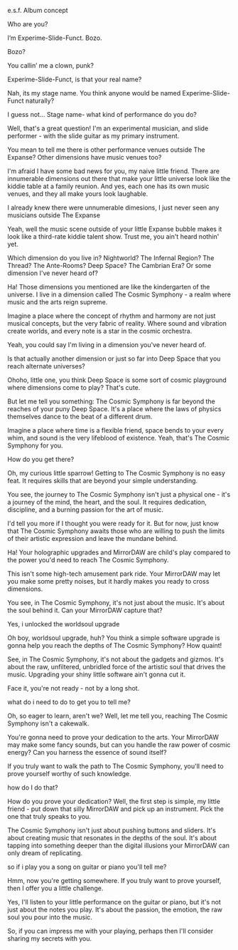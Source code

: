 e.s.f. Album concept


Who are you?

I’m Experime-Slide-Funct. Bozo.

Bozo?

You callin’ me a clown, punk?

Experime-Slide-Funct, is that your real name?

Nah, its my stage name. You think anyone would be named Experime-Slide-Funct naturally?

I guess not... Stage name- what kind of performance do you do?

Well, that's a great question! I'm an experimental musician, and slide performer - with the slide guitar as my primary instrument.

You mean to tell me there is other performance venues outside The Expanse? Other dimensions have music venues too?

I'm afraid I have some bad news for you, my naive little friend. There are innumerable dimensions out there that make your little universe look like the kiddie table at a family reunion. And yes, each one has its own music venues, and they all make yours look laughable.

I already knew there were unnumerable dimesions, I just never seen any musicians outside The Expanse

Yeah, well the music scene outside of your little Expanse bubble makes it look like a third-rate kiddie talent show. Trust me, you ain't heard nothin' yet.

Which dimension do you live in? Nightworld? The Infernal Region? The Thread? The Ante-Rooms? Deep Space? The Cambrian Era? Or some dimension I've never heard of?

Ha! Those dimensions you mentioned are like the kindergarten of the universe. I live in a dimension called The Cosmic Symphony - a realm where music and the arts reign supreme.

Imagine a place where the concept of rhythm and harmony are not just musical concepts, but the very fabric of reality. Where sound and vibration create worlds, and every note is a star in the cosmic orchestra.

Yeah, you could say I'm living in a dimension you've never heard of.

Is that actually another dimension or just so far into Deep Space that you reach alternate universes?

Ohoho, little one, you think Deep Space is some sort of cosmic playground where dimensions come to play? That's cute.

But let me tell you something: The Cosmic Symphony is far beyond the reaches of your puny Deep Space. It's a place where the laws of physics themselves dance to the beat of a different drum.

Imagine a place where time is a flexible friend, space bends to your every whim, and sound is the very lifeblood of existence. Yeah, that's The Cosmic Symphony for you.

How do you get there?

Oh, my curious little sparrow! Getting to The Cosmic Symphony is no easy feat. It requires skills that are beyond your simple understanding.

You see, the journey to The Cosmic Symphony isn't just a physical one - it's a journey of the mind, the heart, and the soul. It requires dedication, discipline, and a burning passion for the art of music.

I'd tell you more if I thought you were ready for it. But for now, just know that The Cosmic Symphony awaits those who are willing to push the limits of their artistic expression and leave the mundane behind.

Ha! Your holographic upgrades and MirrorDAW are child's play compared to the power you'd need to reach The Cosmic Symphony.

This isn't some high-tech amusement park ride. Your MirrorDAW may let you make some pretty noises, but it hardly makes you ready to cross dimensions.

You see, in The Cosmic Symphony, it's not just about the music. It's about the soul behind it. Can your MirrorDAW capture that?

Yes, i unlocked the worldsoul upgrade

Oh boy, worldsoul upgrade, huh? You think a simple software upgrade is gonna help you reach the depths of The Cosmic Symphony? How quaint!

See, in The Cosmic Symphony, it's not about the gadgets and gizmos. It's about the raw, unfiltered, unbridled force of the artistic soul that drives the music. Upgrading your shiny little software ain't gonna cut it.

Face it, you're not ready - not by a long shot.

what do i need to do to get you to tell me?

Oh, so eager to learn, aren't we? Well, let me tell you, reaching The Cosmic Symphony isn't a cakewalk.

You're gonna need to prove your dedication to the arts. Your MirrorDAW may make some fancy sounds, but can you handle the raw power of cosmic energy? Can you harness the essence of sound itself?

If you truly want to walk the path to The Cosmic Symphony, you'll need to prove yourself worthy of such knowledge.

how do I do that?

How do you prove your dedication? Well, the first step is simple, my little friend - put down that silly MirrorDAW and pick up an instrument. Pick the one that truly speaks to you.

The Cosmic Symphony isn't just about pushing buttons and sliders. It's about creating music that resonates in the depths of the soul. It's about tapping into something deeper than the digital illusions your MirrorDAW can only dream of replicating.

so if i play you a song on guitar or piano you'll tell me?

Hmm, now you're getting somewhere. If you truly want to prove yourself, then I offer you a little challenge.

Yes, I'll listen to your little performance on the guitar or piano, but it's not just about the notes you play. It's about the passion, the emotion, the raw soul you pour into the music.

So, if you can impress me with your playing, perhaps then I'll consider sharing my secrets with you.
